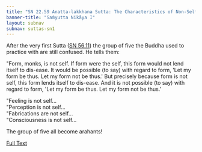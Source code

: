 ```yaml
---
title: "SN 22.59 Anatta-lakkhana Sutta: The Characteristics of Non-Self"
banner-title: "Saṁyutta Nikāya I" 
layout: subnav 
subnav: suttas-sn1
---
```


After the very first Sutta ([SN 56.11](https://www.dhammatalks.org/suttas/SN/SN56_11.html)) the group of five the Buddha used to practice with are still confused. He tells them:  

"Form, monks, is not self. If form were the self, this form would not lend itself to dis-ease. It would be possible (to say) with regard to form, 'Let my form be thus. Let my form not be thus.' But precisely because form is not self, this form lends itself to dis-ease. And it is not possible (to say) with regard to form, 'Let my form be thus. Let my form not be thus.'

"Feeling is not self...  
"Perception is not self...  
"Fabrications are not self...  
"Consciousness is not self...


The group of five all become arahants!

[Full Text](https://www.dhammatalks.org/suttas/SN/SN22_59.html)
